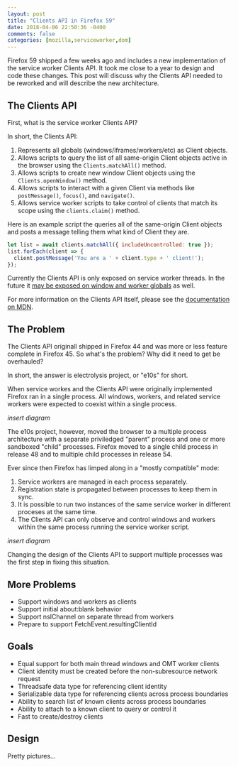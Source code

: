```yaml
---
layout: post
title: "Clients API in Firefox 59"
date: 2018-04-06 22:50:36 -0400
comments: false
categories: [mozilla,serviceworker,dom]
---
```


Firefox 59 shipped a few weeks ago and includes a new implementation of the
service worker Clients API.  It took me close to a year to design and code
these changes.  This post will discuss why the Clients API needed to be
reworked and will describe the new architecture.

<!-- more -->

The Clients API
---------------

First, what is the service worker Clients API?

In short, the Clients API:

1. Represents all globals (windows/iframes/workers/etc) as Client objects.
2. Allows scripts to query the list of all same-origin Client objects active in the
   browser using the `Clients.matchAll()` method.
3. Allows scripts to create new window Client objects using the `Clients.openWindow()`
   method.
4. Allows scripts to interact with a given Client via methods like `postMessage()`,
   `focus()`, and `navigate()`.
5. Allows service worker scripts to take control of clients that match its scope
   using the `clients.claim()` method.

Here is an example script the queries all of the same-origin Client objects
and posts a message telling them what kind of Client they are.

```javascript
let list = await clients.matchAll({ includeUncontrolled: true });
list.forEach(client => {
  client.postMessage('You are a ' + client.type + ' client!');
});
```

Currently the Clients API is only exposed on service worker threads.  In the
future it [may be exposed on window and worker globals][] as well.

For more information on the Clients API itself, please see the [documentation on MDN][].

[may be exposed on window and worker globals]: https://github.com/w3c/ServiceWorker/issues/955
[documentation on MDN]: https://developer.mozilla.org/en-US/docs/Web/API/Clients

The Problem
-----------

The Clients API originall shipped in Firefox 44 and was more or less feature complete
in Firefox 45.  So what's the problem?  Why did it need to get be overhauled?

In short, the answer is electrolysis project, or "e10s" for short.

When service workes and the Clients API were originally implemented Firefox ran in
a single process.  All windows, workers, and related service workers were expected
to coexist within a single process.

*insert diagram*

The e10s project, however, moved the browser to a multiple process architecture
with a separate priviledged "parent" process and one or more sandboxed "child"
processes.  Firefox moved to a single child process in release 48 and to
multiple child processes in release 54.

Ever since then Firefox has limped along in a "mostly compatible" mode:

1. Service workers are managed in each process separately.
2. Registration state is propagated between processes to keep them in sync.
3. It is possible to run two instances of the same service worker in different
   proceses at the same time.
4. The Clients API can only observe and control windows and workers within
   the same process running the service worker script.

*insert diagram*

Changing the design of the Clients API to support multiple processes was the
first step in fixing this situation.

More Problems
-------------

* Support windows and workers as clients
* Support initial about:blank behavior
* Support nsIChannel on separate thread from workers
* Prepare to support FetchEvent.resultingClientId

Goals
-----

* Equal support for both main thread windows and OMT worker clients
* Client identity must be created before the non-subresource network request
* Threadsafe data type for referencing client identity
* Serializable data type for referencing clients across process boundaries
* Ability to search list of known clients across process boundaries
* Ability to attach to a known client to query or control it
* Fast to create/destroy clients

Design
------

Pretty pictures...
